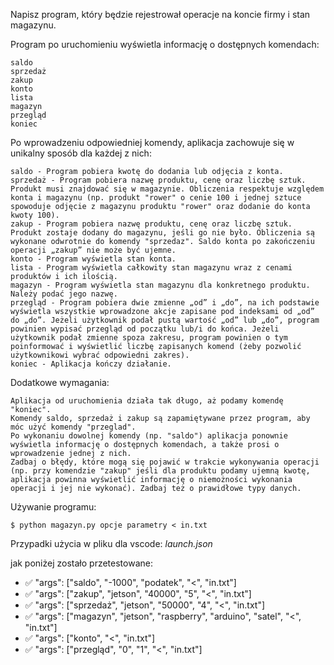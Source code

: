 Napisz program, który będzie rejestrował operacje na koncie firmy i stan magazynu.

Program po uruchomieniu wyświetla informację o dostępnych komendach:

    saldo
    sprzedaż
    zakup
    konto
    lista
    magazyn
    przegląd
    koniec

Po wprowadzeniu odpowiedniej komendy, aplikacja zachowuje się w unikalny sposób dla każdej z nich:

    saldo - Program pobiera kwotę do dodania lub odjęcia z konta.
    sprzedaż - Program pobiera nazwę produktu, cenę oraz liczbę sztuk. Produkt musi znajdować się w magazynie. Obliczenia respektuje względem konta i magazynu (np. produkt "rower" o cenie 100 i jednej sztuce spowoduje odjęcie z magazynu produktu "rower" oraz dodanie do konta kwoty 100).
    zakup - Program pobiera nazwę produktu, cenę oraz liczbę sztuk. Produkt zostaje dodany do magazynu, jeśli go nie było. Obliczenia są wykonane odwrotnie do komendy "sprzedaz". Saldo konta po zakończeniu operacji „zakup” nie może być ujemne.
    konto - Program wyświetla stan konta.
    lista - Program wyświetla całkowity stan magazynu wraz z cenami produktów i ich ilością.
    magazyn - Program wyświetla stan magazynu dla konkretnego produktu. Należy podać jego nazwę.
    przegląd - Program pobiera dwie zmienne „od” i „do”, na ich podstawie wyświetla wszystkie wprowadzone akcje zapisane pod indeksami od „od” do „do”. Jeżeli użytkownik podał pustą wartość „od” lub „do”, program powinien wypisać przegląd od początku lub/i do końca. Jeżeli użytkownik podał zmienne spoza zakresu, program powinien o tym poinformować i wyświetlić liczbę zapisanych komend (żeby pozwolić użytkownikowi wybrać odpowiedni zakres).
    koniec - Aplikacja kończy działanie.

Dodatkowe wymagania:

    Aplikacja od uruchomienia działa tak długo, aż podamy komendę "koniec".
    Komendy saldo, sprzedaż i zakup są zapamiętywane przez program, aby móc użyć komendy "przeglad".
    Po wykonaniu dowolnej komendy (np. "saldo") aplikacja ponownie wyświetla informację o dostępnych komendach, a także prosi o wprowadzenie jednej z nich.
    Zadbaj o błędy, które mogą się pojawić w trakcie wykonywania operacji (np. przy komendzie "zakup" jeśli dla produktu podamy ujemną kwotę, aplikacja powinna wyświetlić informację o niemożności wykonania operacji i jej nie wykonać). Zadbaj też o prawidłowe typy danych.

Używanie programu:

```
$ python magazyn.py opcje parametry < in.txt
```

Przypadki użycia w pliku dla vscode: *launch.json*

jak poniżej zostało przetestowane:
- :white_check_mark: "args": ["saldo", "-1000", "podatek", "<", "in.txt"]
- :white_check_mark: "args": ["zakup", "jetson", "40000", "5", "<", "in.txt"]
- :white_check_mark: "args": ["sprzedaż", "jetson", "50000", "4", "<", "in.txt"]
- :white_check_mark: "args": ["magazyn", "jetson", "raspberry", "arduino", "satel", "<", "in.txt"]
- :white_check_mark: "args": ["konto", "<", "in.txt"]
- :white_check_mark: "args": ["przegląd", "0", "1", "<", "in.txt"]
